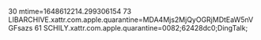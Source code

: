 30 mtime=1648612214.299306154
73 LIBARCHIVE.xattr.com.apple.quarantine=MDA4Mjs2MjQyOGRjMDtEaW5nVGFsazs
61 SCHILY.xattr.com.apple.quarantine=0082;62428dc0;DingTalk;
